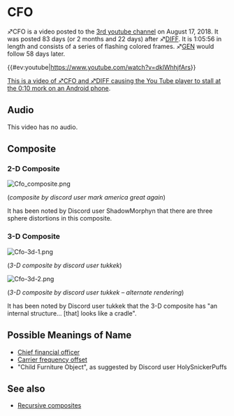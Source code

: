 # CFO

♐CFO is a video posted to the [3rd youtube channel](3rd_youtube_channel "wikilink") on August 17, 2018. It was
posted 83 days (or 2 months and 22 days) after ♐[DIFF](DIFF "wikilink").
It is 1:05:56 in length and consists of a series of flashing colored
frames. ♐[GEN](GEN "wikilink") would follow 58 days later.

{{\#ev:youtube|<https://www.youtube.com/watch?v=dklWhhjfArs>}}

[This is a video of ♐CFO and ♐DIFF causing the You Tube player to stall at the 0:10 mork on an Android phone](https://www.youtube.com/watch?v=jka_w-QgG00).

## Audio

This video has no audio.

## Composite

### 2-D Composite

![Cfo\_composite.png](Cfo_composite.png "Cfo_composite.png")

(*composite by discord user mark america great again*)

It has been noted by Discord user ShadowMorphyn that there are three
sphere distortions in this composite.

### 3-D Composite

![Cfo-3d-1.png](Cfo-3d-1.png "Cfo-3d-1.png")

(*3-D composite by discord user tukkek*)

![Cfo-3d-2.png](Cfo-3d-2.png "Cfo-3d-2.png")

(*3-D composite by discord user tukkek – alternate rendering*)

It has been noted by Discord user tukkek that the 3-D composite has "an
internal structure... \[that\] looks like a cradle".

## Possible Meanings of Name

  - [Chief financial officer](https://en.wikipedia.org/wiki/Chief_financial_officer)
  - [Carrier frequency offset](https://en.wikipedia.org/wiki/Carrier_frequency_offset)
  - "Child Furniture Object", as suggested by Discord user
    HolySnickerPuffs

## See also

* [Recursive composites](recursive_composites "wikilink")
